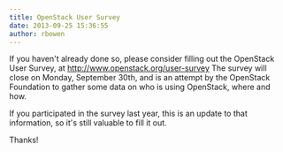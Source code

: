 ```yaml
---
title: OpenStack User Survey
date: 2013-09-25 15:36:55
author: rbowen
---
```


If you haven't already done so, please consider filling out the OpenStack User Survey, at  http://www.openstack.org/user-survey  The survey will close on Monday, September 30th, and is an attempt by the OpenStack Foundation to gather some data on who is using OpenStack, where and how.

If you participated in the survey last year, this is an update to that information, so it's still valuable to fill it out.

Thanks!
